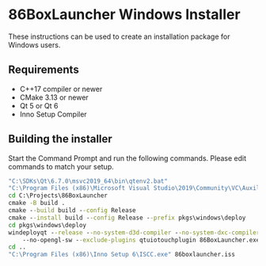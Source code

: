 # 86BoxLauncher Windows Installer

These instructions can be used to create an installation package for Windows users.

## Requirements

* C++17 compiler or newer
* CMake 3.13 or newer
* Qt 5 or Qt 6
* Inno Setup Compiler

## Building the installer

Start the Command Prompt and run the following commands. Please edit commands to match your setup.

````cmd
"C:\SDKs\Qt\6.7.0\msvc2019_64\bin\qtenv2.bat"
"C:\Program Files (x86)\Microsoft Visual Studio\2019\Community\VC\Auxiliary\Build\vcvars64.bat"
cd C:\Projects\86BoxLauncher
cmake -B build .
cmake --build build --config Release
cmake --install build --config Release --prefix pkgs\windows\deploy
cd pkgs\windows\deploy
windeployqt --release --no-system-d3d-compiler --no-system-dxc-compiler ^
	--no-opengl-sw --exclude-plugins qtuiotouchplugin 86BoxLauncher.exe
cd ..
"C:\Program Files (x86)\Inno Setup 6\ISCC.exe" 86boxlauncher.iss
````

